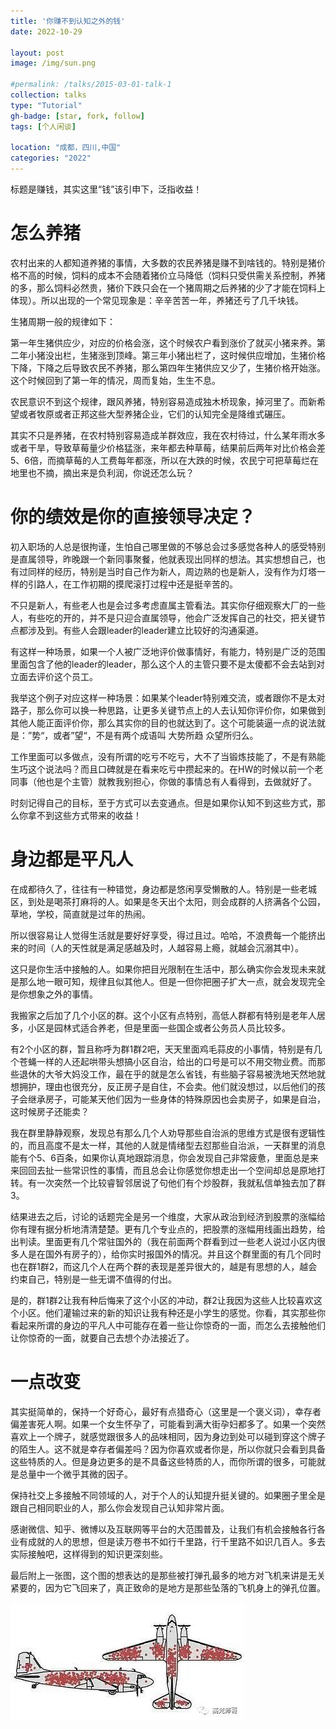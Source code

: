 ```yaml
---
title: '你赚不到认知之外的钱'
date: 2022-10-29

layout: post
image: /img/sun.png

#permalink: /talks/2015-03-01-talk-1
collection: talks
type: "Tutorial"
gh-badge: [star, fork, follow]
tags: [个人闲谈]

location: "成都，四川,中国"
categories: "2022"
---
```


标题是赚钱，其实这里“钱”该引申下，泛指收益！

# 怎么养猪

农村出来的人都知道养猪的事情，大多数的农民养猪是赚不到啥钱的。特别是猪价格不高的时候，饲料的成本不会随着猪价立马降低（饲料只受供需关系控制，养猪的多，那么饲料必然贵，猪价下跌只会在一个猪周期之后养猪的少了才能在饲料上体现）。所以出现的一个常见现象是：辛辛苦苦一年，养猪还亏了几千块钱。

生猪周期一般的规律如下：

第一年生猪供应少，对应的价格会涨，这个时候农户看到涨价了就买小猪来养。第二年小猪没出栏，生猪涨到顶峰。第三年小猪出栏了，这时候供应增加，生猪价格下降，下降之后导致农民不养猪，那么第四年生猪供应又少了，生猪价格开始涨。这个时候回到了第一年的情况，周而复始，生生不息。

农民意识不到这个规律，跟风养猪，特别容易造成独木桥现象，掉河里了。而新希望或者牧原或者正邦这些大型养猪企业，它们的认知完全是降维式碾压。

其实不只是养猪，在农村特别容易造成羊群效应，我在农村待过，什么某年雨水多或者干旱，导致草莓量少价格猛涨，来年都去种草莓，结果前后两年对比价格会差5、6倍，而摘草莓的人工费每年都涨，所以在大跌的时候，农民宁可把草莓烂在地里也不摘，摘出来是负利润，你说还怎么玩？

# 你的绩效是你的直接领导决定？

初入职场的人总是很拘谨，生怕自己哪里做的不够总会过多感觉各种人的感受特别是直属领导，昨晚跟一个新同事聚餐，他就表现出同样的想法。其实想想自己，也有过同样的经历，特别是当时自己作为新人，周边熟的也是新人，没有作为灯塔一样的引路人，在工作初期的摸爬滚打过程中还是挺辛苦的。

不只是新人，有些老人也是会过多考虑直属主管看法。其实你仔细观察大厂的一些人，有些吃的开的，并不是只迎合直属领导，他会广泛发挥自己的社交，把关键节点都涉及到。有些人会跟leader的leader建立比较好的沟通渠道。

有这样一种场景，如果一个人被广泛地评价做事情好，有能力，特别是广泛的范围里面包含了他的leader的leader，那么这个人的主管只要不是太傻都不会去站到对立面去评价这个员工。

我举这个例子对应这样一种场景：如果某个leader特别难交流，或者跟你不是太对路子，那么你可以换一种思路，让更多关键节点上的人去认知你评价你，如果做到其他人能正面评价你，那么其实你的目的也就达到了。这个可能装逼一点的说法就是：”势“，或者”望“，不是有两个成语叫 大势所趋 众望所归么。

工作里面可以多做点，没有所谓的吃亏不吃亏，大不了当锻炼技能了，不是有熟能生巧这个说法吗？而且口碑就是在看来吃亏中攒起来的。在HW的时候以前一个老同事（他也是个主管）就教我别担心，你做的事情总有人看得到，去做就好了。

时刻记得自己的目标，至于方式可以去变通点。但是如果你认知不到这些方式，那么你拿不到这些方式带来的收益！

# 身边都是平凡人

在成都待久了，往往有一种错觉，身边都是悠闲享受懒散的人。特别是一些老城区，到处是喝茶打麻将的人。如果是冬天出个太阳，则会成群的人挤满各个公园，草地，学校，简直就是过年的热闹。

所以很容易让人觉得生活就是要好好享受，得过且过。哈哈，不浪费每一个能挤出来的时间（人的天性就是满足感越及时，人越容易上瘾，就越会沉溺其中）。

这只是你生活中接触的人。如果你把目光限制在生活中，那么确实你会发现未来就是那么地一眼可知，规律且似其他人。但是一但你把圈子扩大一点，就会发现完全是你想象之外的事情。

我搬家之后加了几个小区的群。这个小区有点特别，高低人群都有特别是老年人居多，小区是园林式适合养老，但是里面一些国企或者公务员人员比较多。

有2个小区的群，暂且称呼为群1群2吧，天天里面鸡毛蒜皮的小事情，特别是有几个苍蝇一样的人还起哄带头想搞小区自治，给出的口号是可以不用交物业费。而那些退休的大爷大妈没工作，最在乎的就是怎么省钱，有些脑子容易被洗地天然地就想拥护，理由也很充分，反正房子是自住，不会卖。他们就没想过，以后他们的孩子会继承房子，可能某天他们因为一些身体的特殊原因也会卖房子，如果是自治，这时候房子还能卖？

我在群里静静观察，发现总有那么几个人劝导那些自治派的思维方式是很有逻辑性的，而且高度不是太一样，其他的人就是情绪型去怼那些自治派，一天群里的消息能有个5、6百条，如果你认真地跟踪消息，你会发现自己非常疲惫，里面总是来来回回去扯一些常识性的事情，而且总会让你感觉你想走出一个空间却总是原地打转。有一次突然一个比较睿智邻居说了句他们有个炒股群，我就私信单独去加了群3。

结果进去之后，讨论的话题完全是另一个维度，大家从政治到经济到股票的涨幅给你有理有据分析地清清楚楚。更有几个专业点的，把股票的涨幅用线画出趋势，给出判读。里面更有几个常驻国外的（我在前面两个群看到过一些老人说过小区内很多人是在国外有房子的），给你实时报国外的情况。并且这个群里面的有几个同时也在群1群2，而这几个人在两个群的表现是差异很大的，越是有思想的人，越会约束自己，特别是一些无谓不值得的付出。

是的，群1群2让我有种后悔来了这个小区的冲动，群2让我因为这些人比较喜欢这个小区。他们灌输过来的新的知识让我有种还是小学生的感觉。你看，其实那些你看起来所谓的身边的平凡人中可能存在着一些让你惊奇的一面，而怎么去接触他们让你惊奇的一面，就要自己去想个办法接近了。

# 一点改变

其实挺简单的，保持一个好奇心，最好有点猎奇心（这里是一个褒义词），幸存者偏差害死人啊。如果一个女生怀孕了，可能看到满大街孕妇都多了。如果一个突然喜欢上一个牌子，就感觉跟很多人的品味相同，因为身边到处可以碰到穿这个牌子的陌生人。这不就是幸存者偏差吗？因为你喜欢或者你是，所以你就只会看到具备这些特质的人。但是身边更多的是不具备这些特质的人，而你所谓的很多，可能就是总量中一个微乎其微的因子。

保持社交上多接触不同领域的人，对于个人的认知提升挺关键的。如果圈子里全是跟自己相同职业的人，那么你会发现自己认知非常片面。

感谢微信、知乎、微博以及互联网等平台的大范围普及，让我们有机会接触各行各业有成就的人的思想，但是读万卷书不如行千里路，行千里路不如识几百人。多去实际接触吧，这样得到的知识更深刻些。

最后附上一张图，这个图的想表达的是那些被打弹孔最多的地方对飞机来讲是无关紧要的，因为它飞回来了，真正致命的是地方是那些坠落的飞机身上的弹孔位置。

![feiji](/img/blog/feiji.jpeg)

